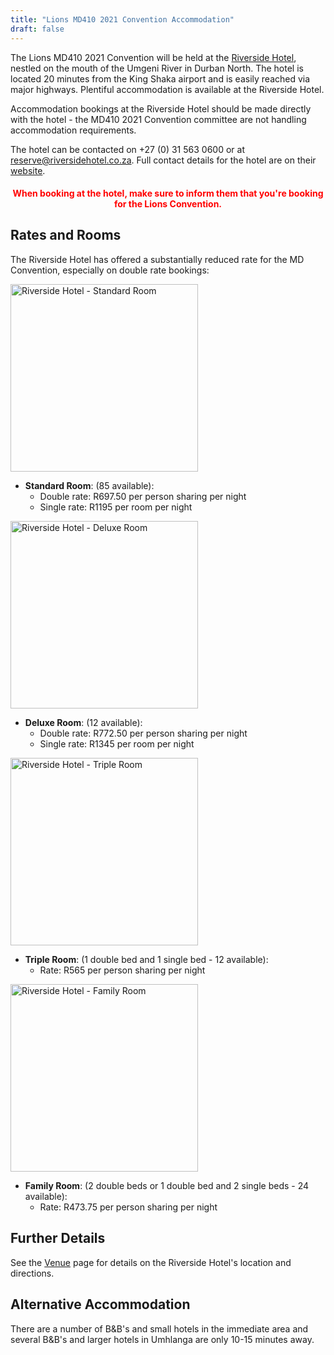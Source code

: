 ```yaml
---
title: "Lions MD410 2021 Convention Accommodation"
draft: false
---
```


The Lions MD410 2021 Convention will be held at the [Riverside Hotel](https://theriversidehotel.co.za/), nestled on the mouth of the Umgeni River in Durban North. The hotel is located 20 minutes from the King Shaka airport and is easily reached via major highways. Plentiful accommodation is available at the Riverside Hotel.

Accommodation bookings at the Riverside Hotel should be made directly with the hotel - the MD410 2021 Convention committee are not handling accommodation requirements. 

The hotel can be contacted on +27 (0) 31 563 0600 or at [reserve@riversidehotel.co.za](mailto:reserve@riversidehotel.co.za). Full contact details for the hotel are on their [website](https://theriversidehotel.co.za/). 

<center><h4 style="color:red;">When booking at the hotel, make sure to inform them that you're booking for the Lions Convention.</h4></center>

## Rates and Rooms

The Riverside Hotel has offered a substantially reduced rate for the MD Convention, especially on double rate bookings:

<div class="text-center">
    <img src="/img/riverside_room_standard.png" width="300" alt="Riverside Hotel - Standard Room" class="rounded img-fluid">
</div>

* **Standard Room**: (85 available):
  * Double rate: R697.50 per person sharing per night
  * Single rate: R1195 per room per night

<div class="text-center">
    <img src="/img/riverside_room_deluxe.png" width="300" alt="Riverside Hotel - Deluxe Room" class="rounded img-fluid">
</div>

* **Deluxe Room**: (12 available):
  * Double rate: R772.50 per person sharing per night
  * Single rate: R1345 per room per night

<div class="text-center">
    <img src="/img/riverside_room_triple.png" width="300" alt="Riverside Hotel - Triple Room" class="rounded img-fluid">
</div>

* **Triple Room**: (1 double bed and 1 single bed - 12 available):
  * Rate: R565 per person sharing per night

<div class="text-center">
    <img src="/img/riverside_room_family.png" width="300" alt="Riverside Hotel - Family Room" class="rounded img-fluid">
</div>

* **Family Room**: (2 double beds or 1 double bed and 2 single beds - 24 available):
  * Rate: R473.75 per person sharing per night

## Further Details

See the [Venue](/venue) page for details on the Riverside Hotel's location and directions.

## Alternative Accommodation

There are a number of B&B's and small hotels in the immediate area and several B&B's and larger hotels in Umhlanga are only 10-15 minutes away.
